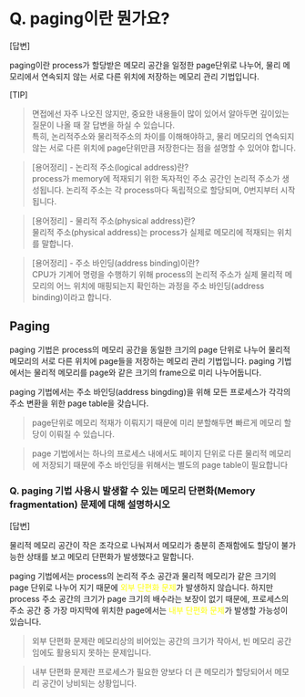 # Q. paging이란 뭔가요?

[답변]

paging이란 process가 할당받은 메모리 공간을 일정한 page단위로 나누어, 물리 메모리에서 연속되지 않는 서로 다른 위치에 저장하는 메모리 관리 기법입니다.

[TIP]

> 면접에선 자주 나오진 않지만, 중요한 내용들이 많이 있어서 알아두면 깊이있는 질문이 나올 때 잘 답변을 하실 수 있습니다.<br/>
> 특히, 논리적주소와 물리적주소의 차이를 이해해야하고, 물리 메모리의 연속되지 않는 서로 다른 위치에 page단위만큼 저장한다는 점을 설명할 수 있어야 합니다.

> [용어정리] - 논리적 주소(logical address)란?<br/>
> process가 memory에 적재되기 위한 독자적인 주소 공간인 논리적 주소가 생성됩니다. 논리적 주소는 각 process마다 독립적으로 할당되며, 0번지부터 시작됩니다.

> [용어정리] - 물리적 주소(physical address)란?<br/>
> 물리적 주소(physical address)는 process가 실제로 메모리에 적재되는 위치를 말합니다.

> [용어정리] - 주소 바인딩(address binding)이란?<br/>
> CPU가 기계어 명령을 수행하기 위해 process의 논리적 주소가 실제 물리적 메모리의 어느 위치에 매핑되는지 확인하는 과정을 주소 바인딩(address binding)이라고 합니다.

## Paging

paging 기법은 process의 메모리 공간을 동일한 크기의 page 단위로 나누어 물리적 메모리의 서로 다른 위치에 page들을 저장하는 메모리 관리 기법입니다. paging 기법에서는 물리적 메모리를 page와 같은 크기의 frame으로 미리 나누어둡니다.

paging 기법에서는 주소 바인딩(address bingding)을 위해 모든 프로세스가 각각의 주소 변환을 위한 page table을 갖습니다.

> page단위로 메모리 적재가 이뤄지기 때문에 미리 분할해두면 빠르게 메모리 할당이 이뤄질 수 있습니다.

> page 기법에서는 하나의 프로세스 내에서도 페이지 단위로 다른 물리적 메모리에 저장되기 때문에 주소 바인딩을 위해서는 별도의 page table이 필요합니다

### Q. paging 기법 사용시 발생할 수 있는 메모리 단편화(Memory fragmentation) 문제에 대해 설명하시오

[답변]

물리적 메모리 공간이 작은 조각으로 나눠져서 메모리가 충분히 존재함에도 할당이 불가능한 상태를 보고 메모리 단편화가 발생했다고 말합니다.

paging 기법에서는 process의 논리적 주소 공간과 물리적 메모리가 같은 크기의 page 단위로 나누어 지기 때문에 <span style="color:yellow">외부 단편화 문제</span>가 발생하지 않습니다. 하지만 process 주소 공간의 크기가 page 크기의 배수라는 보장이 없기 때문에, 프로세스의 주소 공간 중 가장 마지막에 위치한 page에서는 <span style="color:yellow">내부 단편화 문제</span>가 발생할 가능성이 있습니다.

> 외부 단편화 문제란 메모리상의 비어있는 공간의 크기가 작아서, 빈 메모리 공간임에도 활용되지 못하는 문제입니다.

> 내부 단편화 문제란 프로세스가 필요한 양보다 더 큰 메모리가 할당되어서 메모리 공간이 낭비되는 상황입니다.
